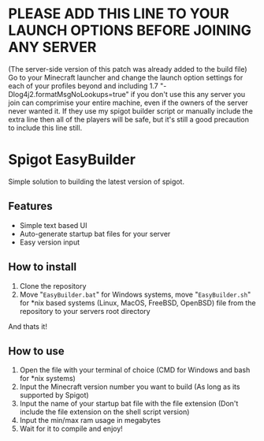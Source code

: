 # PLEASE ADD THIS LINE TO YOUR LAUNCH OPTIONS BEFORE JOINING ANY SERVER
(The server-side version of this patch was already added to the build file)
Go to your Minecraft launcher and change the launch option settings for each of your profiles beyond and including 1.7 "-Dlog4j2.formatMsgNoLookups=true" if you don't use this any server you join can comprimise your entire machine, even if the owners of the server never wanted it. If they use my spigot builder script or manually include the extra line then all of the players will be safe, but it's still a good precaution to include this line still.

# Spigot EasyBuilder
Simple solution to building the latest version of spigot.
## Features
- Simple text based UI
- Auto-generate startup bat files for your server
- Easy version input 
## How to install
1. Clone the repository
2. Move "`EasyBuilder.bat`" for Windows systems, move "`EasyBuilder.sh`" for *nix based systems (Linux, MacOS, FreeBSD, OpenBSD) file from the repository to your servers root directory

And thats it!
## How to use
1. Open the file with your terminal of choice (CMD for Windows and bash for *nix systems)
2. Input the Minecraft version number you want to build (As long as its supported by Spigot)
3. Input the name of your startup bat file with the file extension (Don't include the file extension on the shell script version)
4. Input the min/max ram usage in megabytes
5. Wait for it to compile and enjoy!
